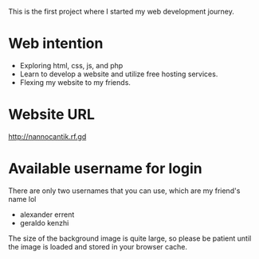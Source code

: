 This is the first project where I started my web development journey.

# Web intention
- Exploring html, css, js, and php
- Learn to develop a website and utilize free hosting services.
- Flexing my website to my friends.

# Website URL
http://nannocantik.rf.gd

# Available username for login
There are only two usernames that you can use, which are my friend's name lol
- alexander errent  
- geraldo kenzhi
  
The size of the background image is quite large, so please be patient until the image is loaded and stored in your browser cache.
